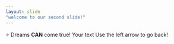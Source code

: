 ```yaml
---
layout: slide
"welcome to our second slide!"
---
```

:star: Dreams **CAN** come true!
Your text
Use the left arrow to go back!
